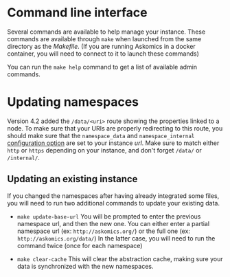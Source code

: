 # Command line interface

Several commands are available to help manage your instance. These commands are available through `make` when launched from the same directory as the *Makefile*. (If you are running Askomics in a docker container, you will need to connect to it to launch these commands)

You can run the `make help` command to get a list of available admin commands.

# Updating namespaces

Version 4.2 added the `/data/<uri>` route showing the properties linked to a node.
To make sure that your URIs are properly redirecting to this route, you should make sure that the `namespace_data` and `namespace_internal` [configuration option](configure.md) are set to your instance *url*. Make sure to match either `http` or `https` depending on your instance, and don't forget `/data/` or `/internal/`.

## Updating an existing instance
If you changed the namespaces after having already integrated some files, you will need to run two additional commands to update your existing data.

- `make update-base-url`
You will be prompted to enter the previous namespace url, and then the new one.
You can either enter a partial namespace url (ex: `http://askomics.org/`) or the full one (ex: `http://askomics.org/data/`)
In the latter case, you will need to run the command twice (once for each namespace)

- `make clear-cache`
This will clear the abstraction cache, making sure your data is synchronized with the new namespaces.
